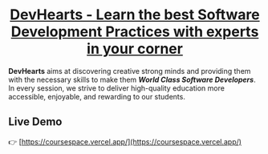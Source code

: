 <h1 align="center">
  <a href="https://github.com/joelethan/dev-hearts">
    DevHearts - Learn the best Software Development Practices with experts in your corner
  </a>
  <br />
</h1>

**DevHearts** aims at discovering creative strong minds and providing them with the necessary skills to make them **<em>World Class Software Developers</em>**. In every session, we strive to deliver high-quality education more accessible, enjoyable, and rewarding to our students.

## Live Demo

👉 [https://coursespace.vercel.app/](https://coursespace.vercel.app/)
